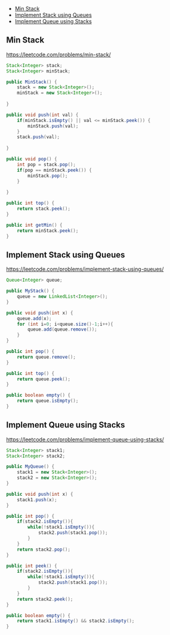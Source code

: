 + [Min Stack](#min-stack)
+ [Implement Stack using Queues](#implement-stack-using-queues)
+ [Implement Queue using Stacks](#implement-queue-using-stacks)

[comment]: <> (Stop)

## Min Stack

https://leetcode.com/problems/min-stack/

``` java
Stack<Integer> stack;
Stack<Integer> minStack;

public MinStack() {
    stack = new Stack<Integer>();
    minStack = new Stack<Integer>();
    
}

public void push(int val) {
    if(minStack.isEmpty() || val <= minStack.peek()) {
        minStack.push(val);
    }
    stack.push(val);
    
}

public void pop() {
    int pop = stack.pop();
    if(pop == minStack.peek()) {
        minStack.pop();
    }
    
}

public int top() {
    return stack.peek();
}

public int getMin() {
    return minStack.peek();
}

```
## Implement Stack using Queues

https://leetcode.com/problems/implement-stack-using-queues/

``` java
Queue<Integer> queue;

public MyStack() {
    queue = new LinkedList<Integer>();
}

public void push(int x) {
    queue.add(x);
    for (int i=0; i<queue.size()-1;i++){
        queue.add(queue.remove());
    }
}

public int pop() {
    return queue.remove();
}

public int top() {
    return queue.peek();
}

public boolean empty() {
    return queue.isEmpty();
}

```
## Implement Queue using Stacks

https://leetcode.com/problems/implement-queue-using-stacks/

``` java
Stack<Integer> stack1;
Stack<Integer> stack2;

public MyQueue() {
    stack1 = new Stack<Integer>();
    stack2 = new Stack<Integer>();
}

public void push(int x) {
    stack1.push(x);
}

public int pop() {
    if(stack2.isEmpty()){
        while(!stack1.isEmpty()){
            stack2.push(stack1.pop());
        }
    }
    return stack2.pop();
}

public int peek() {
    if(stack2.isEmpty()){
        while(!stack1.isEmpty()){
            stack2.push(stack1.pop());
        }
    }
    return stack2.peek();
}

public boolean empty() {
    return stack1.isEmpty() && stack2.isEmpty();
}

```